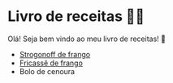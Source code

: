 # Livro de receitas :man_cook:

Olá! Seja bem vindo ao meu livro de receitas! :handshake:

- [Strogonoff de frango](https://github.com/augustobinda/livro-receitas/blob/9bd79c1137e7e024889c04c1eb940999a7588510/receitas/strogonoff.md)
- [Fricassê de frango](https://github.com/augustobinda/livro-receitas/blob/9bd79c1137e7e024889c04c1eb940999a7588510/receitas/fricasse.md)
- Bolo de cenoura

